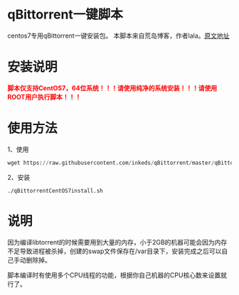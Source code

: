 # qBittorrent一键脚本

centos7专用qBittorrent一键安装包。
本脚本来自荒岛博客，作者lala。[原文地址](https://lala.im/4036.html)

# 安装说明

<font color=#FF0000 >**脚本仅支持CentOS7，64位系统！！！请使用纯净的系统安装！！！请使用ROOT用户执行脚本！！！**</font>

# 使用方法

1、使用

```python
wget https://raw.githubusercontent.com/inkeds/qBittorrent/master/qBittorrentCentOS7install.sh
```

2、安装

```
./qBittorrentCentOS7install.sh
```

# 说明

因为编译libtorrent的时候需要用到大量的内存，小于2GB的机器可能会因为内存不足导致进程被杀掉，创建的swap文件保存在/var目录下，安装完成之后可以自己手动删除掉。

脚本编译时有使用多个CPU线程的功能，根据你自己机器的CPU核心数来设置就行了。
